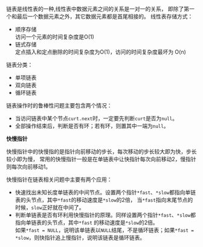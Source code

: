链表是线性表的⼀种,线性表中数据元素之间的关系是⼀对⼀的关系， 即除了第⼀个和最后⼀个数据元素之外，其它数据元素都是⾸尾相接的。
线性表存储方式： 
* 顺序存储 \
访问⼀个元素的时间复杂度是O(1)
* 链式存储 \
定点插⼊和定点删除的时间复杂度为O(1)，访问的时间复杂度最坏为 O(n)

链表分类：
* 单项链表
* 双向链表
* 循环链表

链表操作时的鲁棒性问题主要包含两个情况：
* 当访问链表中某个节点`curt.next`时，⼀定要先判断`curt`是否为`null`。
* 全部操作结束后，判断是否有环；若有环，则置其中⼀端为`null`。

**快慢指针**

快慢指针中的快慢指的是指针向前移动的步⻓，每次移动的步⻓较⼤即为快，步⻓较⼩即为慢， 常⽤的快慢指针⼀般是在单链表中让快指针每次向前移动2，慢指针则每次向前移动1。

快慢指针在链表相关问题中主要有两个应⽤：
* 快速找出未知⻓度单链表的中间节点。设置两个指针`*fast`、`*slow`都指向单链表的头节点，其中`*fast`的移动速度是`*slow`的2倍， 当`*fast`指向末尾节点的时候，`slow`正好就在中间了。
* 判断单链表是否有环利⽤快慢指针的原理。同样设置两个指针`*fast`、`*slow`都指向单链表的头节点，其中`*fast` 的移动速度是`*slow`的2倍。 \
如果`*fast = NULL`，说明该单链表以`NULL`结尾，不是循环链表；如果`*fast = *slow`，则快指针追上慢指针，说明该链表是循环链表。








